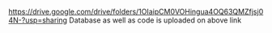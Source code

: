 https://drive.google.com/drive/folders/1OIaipCM0VOHingua4OQ63QMZfjsj04N-?usp=sharing
Database as well as code is uploaded on above link
